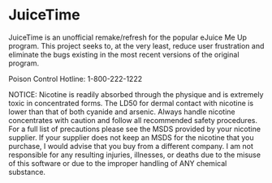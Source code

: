 # JuiceTime
JuiceTime is an unofficial remake/refresh for the popular eJuice Me Up program. This project seeks to, at the very least, reduce user frustration and eliminate the bugs existing in the most recent versions of the original program.

  Poison Control Hotline: 1-800-222-1222

NOTICE: Nicotine is readily absorbed through the physique and is extremely toxic in concentrated forms. The LD50 for dermal contact with nicotine is lower than that of both cyanide and arsenic. Always handle nicotine concentrates with caution and follow all recommended safety procedures. For a full list of precautions please see the MSDS provided by your nicotine supplier. If your supplier does not keep an MSDS for the nicotine that you purchase, I would advise that you buy from a different company. I am not responsible for any resulting injuries, illnesses, or deaths due to the misuse of this software or due to the improper handling of ANY chemical substance.

